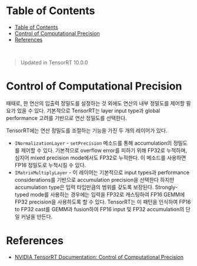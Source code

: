 # Table of Contents

- [Table of Contents](#table-of-contents)
- [Control of Computational Precision](#control-of-computational-precision)
- [References](#references)

<br>

> Updated in TensorRT 10.0.0

# Control of Computational Precision

때때로, 한 연산의 입출력 정밀도를 설정하는 것 외에도 연산의 내부 정밀도를 제어할 필요가 있을 수 있다. 기본적으로 TensorRT는 layer input type과 global performance 고려를 기반으로 연산 정밀도를 선택한다.

TensorRT에는 연산 정밀도를 조절하는 기능을 가진 두 개의 레이어가 있다.

- `INormalizationLayer` - `setPrecision` 메소드를 통해 accumulation의 정밀도를 제어할 수 있다. 기본적으로 overflow error를 피하기 위해 FP32로 누적하며, 심지어 mixed precision mode에서도 FP32로 누적한다. 이 메소드를 사용하면 FP16 정밀도로 누적시킬 수 있다.
- `IMatrixMultiplyLayer` - 이 레이어는 기본적으로 input types과 performance considerations를 기반으로 accumulation precision을 선택한다 하지만 accumulation type은 입력 타입만큼의 범위를 갖도록 보장된다. Strongly-typed mode를 사용하는 경우에는 입력을 FP32로 캐스팅하여 FP16 GEMM에 FP32 precision을 사용하도록 할 수 있다. TensorRT는 이 패턴을 인식하여 FP16 to FP32 cast를 GEMM과 fusion하여 FP16 input 및 FP32 accumulation의 단일 커널을 만든다.

# References

- [NVIDIA TensorRT Documentation: Control of Computational Precision](https://docs.nvidia.com/deeplearning/tensorrt/developer-guide/index.html#control-comput-precision)